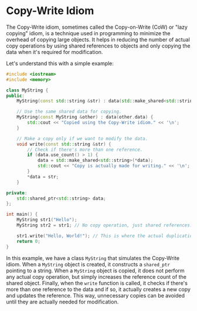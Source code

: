# Copy-Write Idiom

The Copy-Write idiom, sometimes called the Copy-on-Write (CoW) or "lazy copying" idiom, is a technique used in programming to minimize the overhead of copying large objects. It helps in reducing the number of actual copy operations by using shared references to objects and only copying the data when it's required for modification.

Let's understand this with a simple example:

```cpp
#include <iostream>
#include <memory>

class MyString {
public:
    MyString(const std::string &str) : data(std::make_shared<std::string>(str)) {}

    // Use the same shared data for copying.
    MyString(const MyString &other) : data(other.data) { 
        std::cout << "Copied using the Copy-Write idiom." << '\n';
    }

    // Make a copy only if we want to modify the data.
    void write(const std::string &str) {
        // Check if there's more than one reference.
        if (data.use_count() > 1) {
            data = std::make_shared<std::string>(*data);
            std::cout << "Copy is actually made for writing." << '\n';
        }
        *data = str;
    }

private:
    std::shared_ptr<std::string> data;
};

int main() {
    MyString str1("Hello");
    MyString str2 = str1; // No copy operation, just shared references.

    str1.write("Hello, World!"); // This is where the actual duplication happens.
    return 0;
}
```

In this example, we have a class `MyString` that simulates the Copy-Write idiom. When a `MyString` object is created, it constructs a `shared_ptr` pointing to a string. When a `MyString` object is copied, it does not perform any actual copy operation, but simply increases the reference count of the shared object. Finally, when the `write` function is called, it checks if there's more than one reference to the data and if so, it actually creates a new copy and updates the reference. This way, unnecessary copies can be avoided until they are actually needed for modification.